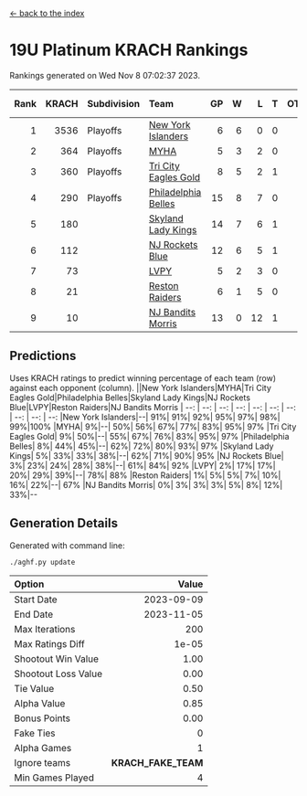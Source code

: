 [<- back to the index](readme.md)
# 19U Platinum KRACH Rankings
Rankings generated on Wed Nov  8 07:02:37 2023.

Rank|KRACH|Subdivision|Team|GP|W|L|T|OTW|OTL|SoS|Exp Wins|Win Diff
---:|---:|:---|:---|---:|---:|---:|---:|---:|---:|---:|---:|---:
1|3536|Playoffs|[New York Islanders](https://gamesheetstats.com/seasons/3663/teams/140861/schedule)|6|6|0|0|0|0|79|6.8|-0.0
2|364|Playoffs|[MYHA](https://gamesheetstats.com/seasons/3663/teams/140863/schedule)|5|3|2|0|0|0|226|3.9|0.0
3|360|Playoffs|[Tri City Eagles Gold](https://gamesheetstats.com/seasons/3663/teams/140869/schedule)|8|5|2|1|0|0|172|6.4|0.0
4|290|Playoffs|[Philadelphia Belles](https://gamesheetstats.com/seasons/3663/teams/140864/schedule)|15|8|7|0|0|0|659|8.9|0.0
5|180||[Skyland Lady Kings](https://gamesheetstats.com/seasons/3663/teams/140865/schedule)|14|7|6|1|0|0|462|8.4|0.0
6|112||[NJ Rockets Blue](https://gamesheetstats.com/seasons/3663/teams/140867/schedule)|12|6|5|1|0|0|880|7.4|0.0
7|73||[LVPY](https://gamesheetstats.com/seasons/3663/teams/140860/schedule)|5|2|3|0|0|0|132|2.9|0.0
8|21||[Reston Raiders](https://gamesheetstats.com/seasons/3663/teams/140868/schedule)|6|1|5|0|0|0|119|1.9|0.0
9|10||[NJ Bandits Morris](https://gamesheetstats.com/seasons/3663/teams/140866/schedule)|13|0|12|1|0|0|634|1.4|0.0

## Predictions
Uses KRACH ratings to predict winning percentage of each team (row) against each opponent (column).
||New York Islanders|MYHA|Tri City Eagles Gold|Philadelphia Belles|Skyland Lady Kings|NJ Rockets Blue|LVPY|Reston Raiders|NJ Bandits Morris
| --: | --: | --: | --: | --: | --: | --: | --: | --: | --: 
|New York Islanders|--| 91%| 91%| 92%| 95%| 97%| 98%| 99%|100%
|MYHA|  9%|--| 50%| 56%| 67%| 77%| 83%| 95%| 97%
|Tri City Eagles Gold|  9%| 50%|--| 55%| 67%| 76%| 83%| 95%| 97%
|Philadelphia Belles|  8%| 44%| 45%|--| 62%| 72%| 80%| 93%| 97%
|Skyland Lady Kings|  5%| 33%| 33%| 38%|--| 62%| 71%| 90%| 95%
|NJ Rockets Blue|  3%| 23%| 24%| 28%| 38%|--| 61%| 84%| 92%
|LVPY|  2%| 17%| 17%| 20%| 29%| 39%|--| 78%| 88%
|Reston Raiders|  1%|  5%|  5%|  7%| 10%| 16%| 22%|--| 67%
|NJ Bandits Morris|  0%|  3%|  3%|  3%|  5%|  8%| 12%| 33%|--

## Generation Details

Generated with command line:
```
./aghf.py update
```

| Option | Value |
| :----- | ----: |
| Start Date | 2023-09-09 |
| End Date | 2023-11-05 |
| Max Iterations | 200 |
| Max Ratings Diff | 1e-05 |
| Shootout Win Value | 1.00 |
| Shootout Loss Value | 0.00 |
| Tie Value | 0.50 |
| Alpha Value | 0.85 |
| Bonus Points | 0.00 |
| Fake Ties | 0 |
| Alpha Games | 1 |
| Ignore teams | __KRACH_FAKE_TEAM__ |
| Min Games Played | 4 |


